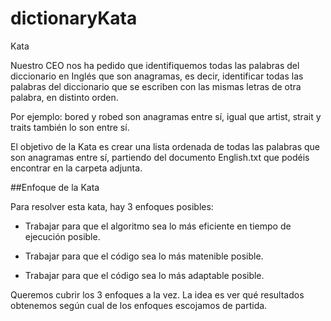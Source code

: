 # dictionaryKata

Kata

Nuestro CEO nos ha pedido que identifiquemos todas las palabras del diccionario en Inglés que son anagramas, es decir, identificar todas las palabras del diccionario que se escriben con las mismas letras de otra palabra, en distinto orden.

Por ejemplo: bored y robed son anagramas entre sí, igual que artist, strait y traits también lo son entre sí.

El objetivo de la Kata es crear una lista ordenada de todas las palabras que son anagramas entre sí, partiendo del documento English.txt que podéis encontrar en la carpeta adjunta.

##Enfoque de la Kata

Para resolver esta kata, hay 3 enfoques posibles:

* Trabajar para que el algoritmo sea lo más eficiente en tiempo de ejecución posible.

* Trabajar para que el código sea lo más matenible posible.

* Trabajar para que el código sea lo más adaptable posible.

Queremos cubrir los 3 enfoques a la vez. La idea es ver qué resultados obtenemos según cual de los enfoques escojamos de partida.



